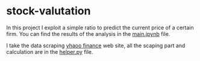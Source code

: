# stock-valutation

In this project I exploit a simple ratio to predict the current price of a certain firm. You can find the results of the analysis in the [main.jpynb](https://github.com/filippo888/stock-valutation/main.jpynb) file. 

I take the data scraping [yhaoo finance](https://finance.yahoo.com) web site, all the scaping part and calculation are in the [helper.py](https://github.com/filippo888/stock-valutation/helper.py) file.

